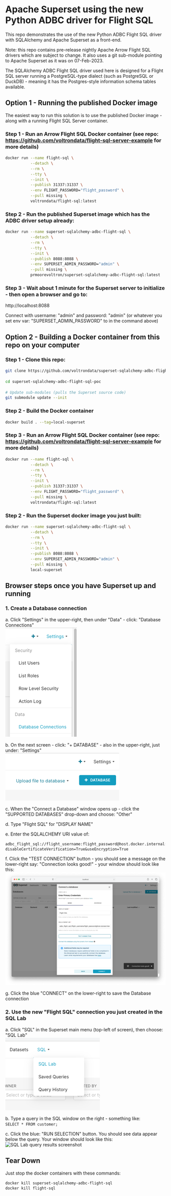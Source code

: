 # Apache Superset using the new Python ADBC driver for Flight SQL 

This repo demonstrates the use of the new Python ADBC Flight SQL driver with SQLAlchemy and Apache Superset as a front-end.

Note: this repo contains pre-release nightly Apache Arrow Flight SQL drivers which are subject to change.  It also uses a git sub-module pointing to Apache Superset as it was on 07-Feb-2023.

The SQLAlchemy ADBC Flight SQL driver used here is designed for a Flight SQL server running a PostgreSQL-type dialect (such as PostgreSQL or DuckDB) - meaning it has the Postgres-style information schema tables available.

## Option 1 - Running the published Docker image
The easiest way to run this solution is to use the published Docker image - along with a running Flight SQL Server container.

### Step 1 - Run an Arrow Flight SQL Docker container (see repo: https://github.com/voltrondata/flight-sql-server-example for more details)
```bash
docker run --name flight-sql \
           --detach \
           --rm \
           --tty \
           --init \
           --publish 31337:31337 \
           --env FLIGHT_PASSWORD="flight_password" \
           --pull missing \
           voltrondata/flight-sql:latest
```

### Step 2 - Run the published Superset image which has the ADBC driver setup already:
```bash
docker run --name superset-sqlalchemy-adbc-flight-sql \
           --detach \
           --rm \
           --tty \
           --init \
           --publish 8088:8088 \
           --env SUPERSET_ADMIN_PASSWORD="admin" \
           --pull missing \
           prmoorevoltron/superset-sqlalchemy-adbc-flight-sql:latest
```

### Step 3 - Wait about 1 minute for the Superset server to initialize - then open a browser and go to:   
http://localhost:8088   

Connect with username: "admin" and password: "admin" (or whatever you set env var: "SUPERSET_ADMIN_PASSWORD" to in the command above)

## Option 2 - Building a Docker container from this repo on your computer

### Step 1 - Clone this repo:
```bash
git clone https://github.com/voltrondata/superset-sqlalchemy-adbc-flight-sql-poc

cd superset-sqlalchemy-adbc-flight-sql-poc

# Update sub-modules (pulls the Superset source code)
git submodule update --init
```

### Step 2 - Build the Docker container
```bash
docker build . --tag=local-superset
```

### Step 3 - Run an Arrow Flight SQL Docker container (see repo: https://github.com/voltrondata/flight-sql-server-example for more details)
```bash
docker run --name flight-sql \
           --detach \
           --rm \
           --tty \
           --init \
           --publish 31337:31337 \
           --env FLIGHT_PASSWORD="flight_password" \
           --pull missing \
           voltrondata/flight-sql:latest

```

### Step 2 - Run the Superset docker image you just built:
```bash
docker run --name superset-sqlalchemy-adbc-flight-sql \
           --detach \
           --rm \
           --tty \
           --init \
           --publish 8088:8088 \
           --env SUPERSET_ADMIN_PASSWORD="admin" \
           --pull missing \
           local-superset
```

## Browser steps once you have Superset up and running

### 1. Create a Database connection

a. Click "Settings" in the upper-right, then under "Data" - click: "Database Connections"   
![Database Connections screenshot](images/superset_database_connections_screenshot.png?raw=true "Database Connections")

b. On the next screen - click: "+ DATABASE" - also in the upper-right, just under: "Settings"   
![Create Database screenshot](images/superset_database_button_screenshot.png?raw=true "Create Database")

c. When the "Connect a Database" window opens up - click the "SUPPORTED DATABASES" drop-down and choose: "Other"

d. Type "Flight SQL" for "DISPLAY NAME"

e. Enter the SQLALCHEMY URI value of:

```
adbc_flight_sql://flight_username:flight_password@host.docker.internal:31337?disableCertificateVerification=True&useEncryption=True
```

f. Click the "TEST CONNECTION" button - you should see a message on the lower-right say: "Connection looks good!" - your window should look like this:   
![Connection looks good screenshot](images/superset_connection_looks_good_screenshot.png?raw=true "Connection looks good")

g. Click the blue "CONNECT" on the lower-right to save the Database connection

### 2. Use the new "Flight SQL" connection you just created in the SQL Lab

a. Click "SQL" in the Superset main menu (top-left of screen), then choose: "SQL Lab"   
![SQL Lab menu option screenshot](images/superset_sql_lab_menu_option_screnshot.png?raw=true "SQL Lab menu option")

b. Type a query in the SQL window on the right - something like:   
```SELECT * FROM customer;```

c. Click the blue: "RUN SELECTION" button.  You should see data appear below the query.  Your window should look like this:   
![SQL Lab query results screenshot](images/superset_sql_lab_query_results_screenshot.png?raw=true "SQL Lab query results")

## Tear Down
Just stop the docker containers with these commands:

```bash
docker kill superset-sqlalchemy-adbc-flight-sql
docker kill flight-sql
```
